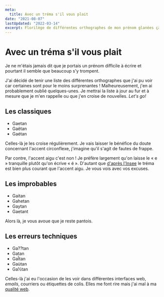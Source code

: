 ```yaml
---
meta:
  title: Avec un tréma s'il vous plait
date: "2021-08-07"
lastUpdated: "2022-03-14"
excerpt: Florilège de différentes orthographes de mon prénom glanées çà et là.
---
```


# Avec un tréma s'il vous plait

Je ne m'étais jamais dit que je portais un prénom difficile à écrire et pourtant il semble que beaucoup s'y trompent.

J'ai décidé de tenir une liste des différentes orthographes que j'ai pu voir car certaines sont pour le moins surprenantes ! Malheureusement, j'en ai probablement oublié quelques-unes. Je mettrai la liste à jour au fur et à mesure que je m'en rappelle ou que j'en croise de nouvelles. <i lang="en" class="text-italic">Let's go!</i>


## Les classiques

- Gaetan
- Gaêtan
- Gaétan

Celles-là je les croise régulièrement. Je vais laisser le bénéfice du doute concernant l'accent circonflexe, j'imagine qu'il s'agit de fautes de frappe.

Par contre, l'accent aigu c'est non ! Je préfère largement qu'on laisse le « e » tranquille plutôt qu'on écrive « é ». D'autant que [d'après l'<abbr title="Institut national de la statistique et des études économiques">Insee</abbr>](https://www.insee.fr/fr/statistiques/3532172) le tréma est bien plus courant que l'accent aigu. Je vous vois avec vos excuses.


## Les improbables

- Gaitan
- Gahetan
- Gaytan
- Gaetant

Alors là, je vous avoue que je reste pantois.


## Les erreurs techniques

- Ga??tan
- Gatan
- GaÎtan
- Gaùtan
- Ga½tan

Celles-là j'ai eu l'occasion de les voir dans différentes interfaces web, <i lang="en">emails</i>, courriers ou étiquettes de colis. Elles me font rire mais j'ai mal à ma [qualité web](https://checklists.opquast.com/fr/assurance-qualite-web/le-codage-de-caracteres-utilise-est-utf-8).
